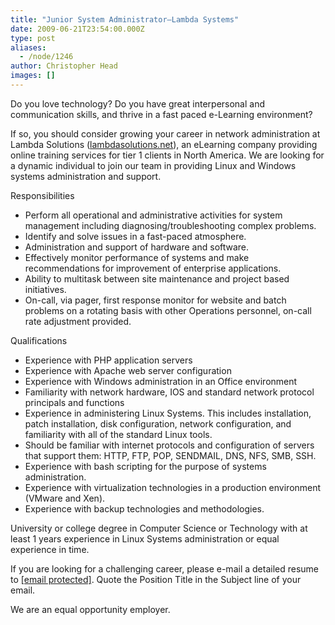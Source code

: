 ```yaml
---
title: "Junior System Administrator—Lambda Systems"
date: 2009-06-21T23:54:00.000Z
type: post
aliases:
  - /node/1246
author: Christopher Head
images: []
---
```


<div class="field field-name-body field-type-text-with-summary field-label-hidden"><div class="field-items"><div class="field-item even"><p>Do you love technology? Do you have great interpersonal and communication skills, and thrive in a fast paced e-Learning environment?</p>
<p>If so, you should consider growing your career in network administration at Lambda Solutions (<a href="http://lambdasolutions.net/">lambdasolutions.net</a>), an eLearning company providing online training services for tier 1 clients in North America. We are looking for a dynamic individual to join our team in providing Linux and Windows systems administration and support.</p>
<p>Responsibilities</p>
<ul>
<li>Perform all operational and administrative activities for system management including diagnosing/troubleshooting complex problems.</li>
<li>Identify and solve issues in a fast-paced atmosphere.</li>
<li>Administration and support of hardware and software.</li>
<li>Effectively monitor performance of systems and make recommendations for improvement of enterprise applications.</li>
<li>Ability to multitask between site maintenance and project based initiatives.</li>
<li>On-call, via pager, first response monitor for website and batch problems on a rotating basis with other Operations personnel, on-call rate adjustment provided.</li>
</ul>
<p>Qualifications</p>
<ul>
<li>Experience with PHP application servers</li>
<li>Experience with Apache web server configuration</li>
<li>Experience with Windows administration in an Office environment</li>
<li>Familiarity with network hardware, IOS and standard network protocol principals and functions</li>
<li>Experience in administering Linux Systems. This includes installation, patch installation, disk configuration, network configuration, and familiarity with all of the standard Linux tools.</li>
<li>Should be familiar with internet protocols and configuration of servers that support them: HTTP, FTP, POP, SENDMAIL, DNS, NFS, SMB, SSH.</li>
<li>Experience with bash scripting for the purpose of systems administration.</li>
<li>Experience with virtualization technologies in a production environment (VMware and Xen).</li>
<li>Experience with backup technologies and methodologies.</li>
</ul>
<p>University or college degree in Computer Science or Technology with at least 1 years experience in Linux Systems administration or equal experience in time.</p>
<p>If you are looking for a challenging career, please e-mail a detailed resume to <a href="/cdn-cgi/l/email-protection#5c342e1c303d313e383d2f333029283533322f72323928"><span class="__cf_email__" data-cfemail="254d5765494448474144564a4950514c4a4b560b4b4051">[email&#xA0;protected]</span></a>. Quote the Position Title in the Subject line of your email.</p>
<p>We are an equal opportunity employer.</p>
</div></div></div>    <footer>
          </footer>
